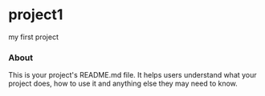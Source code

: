 project1
========

my first project

### About

This is your project's README.md file. It helps users understand what your
project does, how to use it and anything else they may need to know.